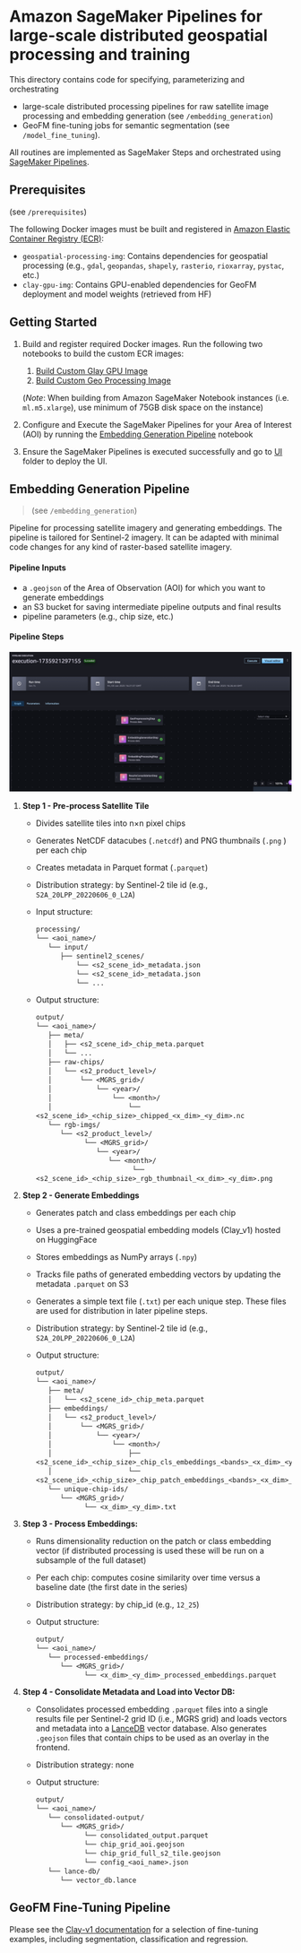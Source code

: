 
# Amazon SageMaker Pipelines for large-scale distributed geospatial processing and training

This directory contains code for specifying, parameterizing and orchestrating 
- large-scale distributed processing pipelines for raw satellite image processing and embedding generation (see `/embedding_generation`) 
- GeoFM fine-tuning jobs for semantic segmentation (see `/model_fine_tuning`).

All routines are implemented as SageMaker Steps and orchestrated using [SageMaker Pipelines](https://docs.aws.amazon.com/sagemaker/latest/dg/pipelines.html).

## Prerequisites
(see `/prerequisites`)

The following Docker images must be built and registered in [Amazon Elastic Container Registry (ECR)](https://aws.amazon.com/de/ecr/):
- `geospatial-processing-img`: Contains dependencies for geospatial processing (e.g., `gdal`, `geopandas`, `shapely`, `rasterio`, `rioxarray`, `pystac`, etc.)
- `clay-gpu-img`: Contains GPU-enabled dependencies for GeoFM deployment and model weights (retrieved from HF)

## Getting Started

1. Build and register required Docker images.
   Run the following two notebooks to build the custom ECR images:
   1. [Build Custom Glay GPU Image](./prerequisites/clay_gpu_docker_image/build-custom-clay-gpu-image.ipynb)
   2. [Build Custom Geo Processing Image](./prerequisites/geospatial_processing_image/build-custom-geo-image.ipynb)

   (*Note*: When building from Amazon SageMaker Notebook instances (i.e. `ml.m5.xlarge`), use minimum of 75GB disk space on the instance)
2. Configure and Execute the SageMaker Pipelines for your Area of Interest (AOI) by running the [Embedding Generation Pipeline](./embedding_generation/embedding_generation_pipeline.ipynb) notebook
3. Ensure the SageMaker Pipelines is executed successfully and go to [UI](../ui/geofm-demo-stack/README.md) folder to deploy the UI.

## Embedding Generation Pipeline
> (see `/embedding_generation`)

Pipeline for processing satellite imagery and generating embeddings. The pipeline is tailored for Sentinel-2 imagery. It can be adapted with minimal code changes for any kind of raster-based satellite imagery.

#### Pipeline Inputs

* a `.geojson` of the Area of Observation (AOI) for which you want to generate embeddings
* an S3 bucket for saving intermediate pipeline outputs and final results
* pipeline parameters (e.g., chip size, etc.)


#### Pipeline Steps

![](../assets/embedding_pipeline.png)

1. __Step 1 - Pre-process Satellite Tile__
   - Divides satellite tiles into n×n pixel chips
   - Generates NetCDF datacubes (`.netcdf`) and PNG thumbnails (`.png` ) per each chip
   - Creates metadata in Parquet format (`.parquet`)
   - Distribution strategy: by Sentinel-2 tile id (e.g., `S2A_20LPP_20220606_0_L2A`)
   - Input structure:

      ```
      processing/
      └── <aoi_name>/
         └── input/
            ├── sentinel2_scenes/
                └── <s2_scene_id>_metadata.json
                └── <s2_scene_id>_metadata.json
                └── ...
      ``` 

   - Output structure:

      ```
      output/
      └── <aoi_name>/
         ├── meta/
         │   ├── <s2_scene_id>_chip_meta.parquet
         │   └── ...
         ├── raw-chips/
         │   └── <s2_product_level>/
         │       └── <MGRS_grid>/
         │           └── <year>/
         │               └── <month>/
         │                   └── <s2_scene_id>_<chip_size>_chipped_<x_dim>_<y_dim>.nc
         └── rgb-imgs/
            └── <s2_product_level>/
                  └── <MGRS_grid>/
                     └── <year>/
                        └── <month>/
                              └── <s2_scene_id>_<chip_size>_rgb_thumbnail_<x_dim>_<y_dim>.png

      ```

2. __Step 2 - Generate Embeddings__
   - Generates patch and class embeddings per each chip
   - Uses a pre-trained geospatial embedding models (Clay_v1) hosted on HuggingFace
   - Stores embeddings as NumPy arrays (`.npy`)
   - Tracks file paths of generated embedding vectors by updating the metadata `.parquet` on S3
   - Generates a simple text file (`.txt`) per each unique step. These files are used for distribution in later pipeline steps.
   - Distribution strategy: by Sentinel-2 tile id (e.g., `S2A_20LPP_20220606_0_L2A`)
   - Output structure:

      ```
      output/
      └── <aoi_name>/
         ├── meta/
         │   └── <s2_scene_id>_chip_meta.parquet
         ├── embeddings/
         │   └── <s2_product_level>/
         │       └── <MGRS_grid>/
         │           └── <year>/
         │               └── <month>/
         │                   ├── <s2_scene_id>_<chip_size>_chip_cls_embeddings_<bands>_<x_dim>_<y_dim>.npy
         │                   └── <s2_scene_id>_<chip_size>_chip_patch_embeddings_<bands>_<x_dim>_<y_dim>.npy
         └── unique-chip-ids/
            └── <MGRS_grid>/
                  └── <x_dim>_<y_dim>.txt
      ```

3. __Step 3 - Process Embeddings:__
   - Runs dimensionality reduction on the patch or class embedding vector (if distributed processing is used these will be run on a subsample of the full dataset)
   - Per each chip: computes cosine similarity over time versus a baseline date (the first date in the series)
   - Distribution strategy: by chip_id (e.g., `12_25`)
   - Output structure:

      ```
      output/
      └── <aoi_name>/
         └── processed-embeddings/
            └── <MGRS_grid>/
                  └── <x_dim>_<y_dim>_processed_embeddings.parquet
      ```

4. __Step 4 - Consolidate Metadata and Load into Vector DB:__
   - Consolidates processed embedding `.parquet` files into a single results file per Sentinel-2 grid ID (i.e., MGRS grid) and loads vectors and metadata into a [LanceDB](https://lancedb.github.io/lancedb/) vector database. Also generates `.geojson` files that contain chips to be used as an overlay in the frontend.
   - Distribution strategy: none
   - Output structure:

      ```
      output/
      └── <aoi_name>/
         └── consolidated-output/
            └── <MGRS_grid>/
                  └── consolidated_output.parquet
                  └── chip_grid_aoi.geojson
                  └── chip_grid_full_s2_tile.geojson
                  └── config_<aoi_name>.json
         └── lance-db/
            └── vector_db.lance
      ```

## GeoFM Fine-Tuning Pipeline

Please see the [Clay-v1 documentation](https://clay-foundation.github.io/model/finetune/segment.html) for a selection of fine-tuning examples, including segmentation, classification and regression.

